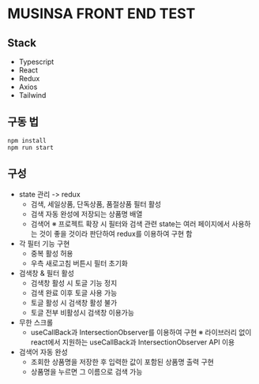 # MUSINSA FRONT END TEST

## Stack

- Typescript
- React
- Redux
- Axios
- Tailwind

## 구동 법

```
npm install
npm run start
```

## 구성

- state 관리 -> redux
  - 검색, 세일상품, 단독상품, 품절상품 필터 활성
  - 검색 자동 완성에 저장되는 상품명 배열
  - 검색어
    ※ 프로젝트 확장 시 필터와 검색 관련 state는 여러 페이지에서 사용하는 것이 좋을 것이라 판단하여 redux를 이용하여 구현 함
- 각 필터 기능 구현
  - 중복 활성 허용
  - 우측 새로고침 버튼시 필터 초기화
- 검색창 & 필터 활성
  - 검색창 활성 시 토글 기능 정지
  - 검색 완료 이후 토글 사용 가능
  - 토글 활성 시 검색창 활성 불가
  - 토글 전부 비활성시 검색창 이용가능
- 무한 스크롤
  - useCallBack과 IntersectionObserver를 이용하여 구현
    ※ 라이브러리 없이 react에서 지원하는 useCallBack과 IntersectionObserver API 이용
- 검색어 자동 완성
  - 조회한 상품명을 저장한 후 입력한 값이 포함된 상품명 출력 구현
  - 상품명을 누르면 그 이름으로 검색 가능

